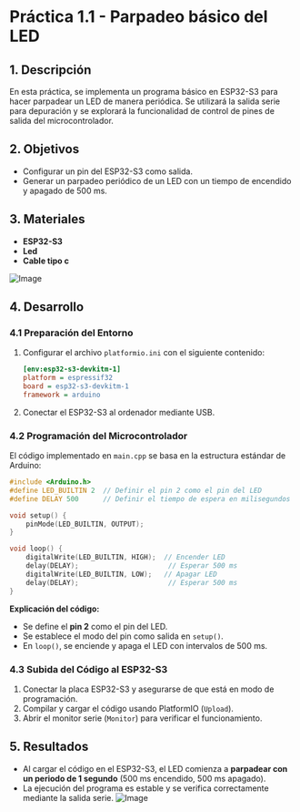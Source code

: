 # Práctica 1.1 - Parpadeo básico del LED

## 1. Descripción
En esta práctica, se implementa un programa básico en ESP32-S3 para hacer parpadear un LED de manera periódica. Se utilizará la salida serie para depuración y se explorará la funcionalidad de control de pines de salida del microcontrolador.

## 2. Objetivos
- Configurar un pin del ESP32-S3 como salida.
- Generar un parpadeo periódico de un LED con un tiempo de encendido y apagado de 500 ms.

## 3. Materiales
- **ESP32-S3**
- **Led**
- **Cable tipo c**

![Image](https://github.com/user-attachments/assets/19769dc3-83b1-4c3a-9392-3f512ddd5112)

## 4. Desarrollo

### 4.1 Preparación del Entorno
1. Configurar el archivo `platformio.ini` con el siguiente contenido:
   ```ini
   [env:esp32-s3-devkitm-1]
   platform = espressif32
   board = esp32-s3-devkitm-1
   framework = arduino
   ```
2. Conectar el ESP32-S3 al ordenador mediante USB.

### 4.2 Programación del Microcontrolador
El código implementado en `main.cpp` se basa en la estructura estándar de Arduino:
```cpp
#include <Arduino.h>
#define LED_BUILTIN 2  // Definir el pin 2 como el pin del LED
#define DELAY 500      // Definir el tiempo de espera en milisegundos

void setup() {
    pinMode(LED_BUILTIN, OUTPUT);
}

void loop() {
    digitalWrite(LED_BUILTIN, HIGH);  // Encender LED
    delay(DELAY);                      // Esperar 500 ms
    digitalWrite(LED_BUILTIN, LOW);   // Apagar LED
    delay(DELAY);                      // Esperar 500 ms
}
```
**Explicación del código:**
- Se define el **pin 2** como el pin del LED.
- Se establece el modo del pin como salida en `setup()`.
- En `loop()`, se enciende y apaga el LED con intervalos de 500 ms.

### 4.3 Subida del Código al ESP32-S3
1. Conectar la placa ESP32-S3 y asegurarse de que está en modo de programación.
2. Compilar y cargar el código usando PlatformIO (`Upload`).
3. Abrir el monitor serie (`Monitor`) para verificar el funcionamiento.

## 5. Resultados
- Al cargar el código en el ESP32-S3, el LED comienza a **parpadear con un periodo de 1 segundo** (500 ms encendido, 500 ms apagado).
- La ejecución del programa es estable y se verifica correctamente mediante la salida serie.
![Image](https://github.com/CappiGa/Practica_1-PD/issues/2#issue-3157554914)


